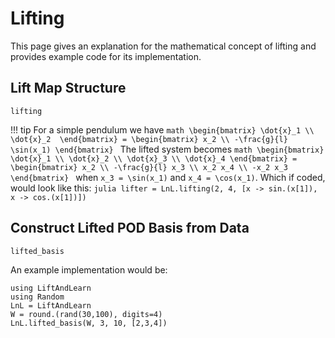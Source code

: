 # Lifting

This page gives an explanation for the mathematical concept of lifting and provides example code for its implementation.

## Lift Map Structure

```@docs
lifting
```

!!! tip
    For a simple pendulum we have 
    ```math
    \begin{bmatrix}
    \dot{x}_1 \\
    \dot{x}_2 
    \end{bmatrix} = \begin{bmatrix}
    x_2 \\
    -\frac{g}{l} \sin(x_1)
    \end{bmatrix}
    ```
    The lifted system becomes 
    ```math
    \begin{bmatrix}
    \dot{x}_1 \\
    \dot{x}_2 \\
    \dot{x}_3 \\
    \dot{x}_4
    \end{bmatrix} = \begin{bmatrix}
    x_2 \\
    -\frac{g}{l} x_3 \\
    x_2 x_4 \\
    -x_2 x_3
    \end{bmatrix}
    ```
    when ``x_3 = \sin(x_1)`` and ``x_4 = \cos(x_1)``. Which if coded, would look like this:
    ```julia
    lifter = LnL.lifting(2, 4, [x -> sin.(x[1]), x -> cos.(x[1])])
    ```

## Construct Lifted POD Basis from Data

```@docs
lifted_basis
```

An example implementation would be:

```@example
using LiftAndLearn
using Random
LnL = LiftAndLearn
W = round.(rand(30,100), digits=4)
LnL.lifted_basis(W, 3, 10, [2,3,4])
```